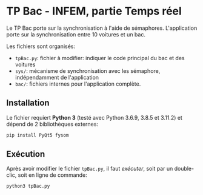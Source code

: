 # TP Bac - INFEM, partie Temps réel

Le TP Bac porte sur la synchronisation à l'aide de sémaphores. L'application porte sur la synchronisation entre 10 voitures et un bac.

Les fichiers sont organisés:

* `tpBac.py`: fichier à modifier: indiquer le code principal du bac et des voitures
* `sys/`: mécanisme de synchronisation avec les sémaphore, indépendamment de l'application
* `bac/`: fichiers internes pour l'application complète.

## Installation

Le fichier requiert **Python 3** (testé avec Python 3.6.9, 3.8.5 et 3.11.2) et dépend de 2 bibliothèques externes:

```sh
pip install PyQt5 fysom
```

## Exécution
Après avoir modifier le fichier `tpBac.py`, il faut *exécuter*, soit par un double-clic, soit en ligne de commande:

```
python3 tpBac.py
```
